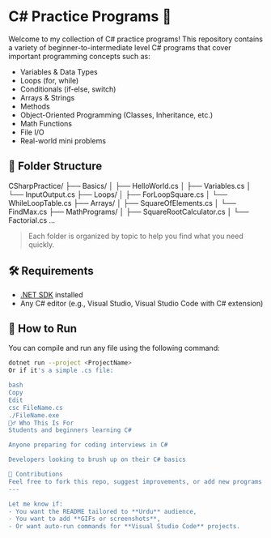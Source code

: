 # C# Practice Programs 🚀

Welcome to my collection of C# practice programs! This repository contains a variety of beginner-to-intermediate level C# programs that cover important programming concepts such as:

- Variables & Data Types
- Loops (for, while)
- Conditionals (if-else, switch)
- Arrays & Strings
- Methods
- Object-Oriented Programming (Classes, Inheritance, etc.)
- Math Functions
- File I/O
- Real-world mini problems

## 📁 Folder Structure

CSharpPractice/
├── Basics/
│ ├── HelloWorld.cs
│ ├── Variables.cs
│ └── InputOutput.cs
├── Loops/
│ ├── ForLoopSquare.cs
│ └── WhileLoopTable.cs
├── Arrays/
│ ├── SquareOfElements.cs
│ └── FindMax.cs
├── MathPrograms/
│ ├── SquareRootCalculator.cs
│ └── Factorial.cs
...
> Each folder is organized by topic to help you find what you need quickly.

## 🛠 Requirements

- [.NET SDK](https://dotnet.microsoft.com/download) installed
- Any C# editor (e.g., Visual Studio, Visual Studio Code with C# extension)

## 🚀 How to Run

You can compile and run any file using the following command:

```bash
dotnet run --project <ProjectName>
Or if it's a simple .cs file:

bash
Copy
Edit
csc FileName.cs
./FileName.exe
🙋‍♂️ Who This Is For
Students and beginners learning C#

Anyone preparing for coding interviews in C#

Developers looking to brush up on their C# basics

🌟 Contributions
Feel free to fork this repo, suggest improvements, or add new programs!
---

Let me know if:
- You want the README tailored to **Urdu** audience,
- You want to add **GIFs or screenshots**,
- Or want auto-run commands for **Visual Studio Code** projects.
